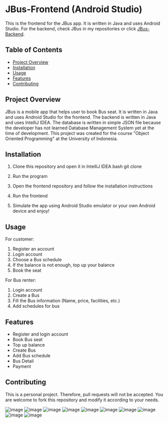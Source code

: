 # JBus-Frontend (Android Studio)

This is the frontend for the JBus app. It is written in Java and uses Android Studio. For the backend, check JBus in my repositories or click [JBus-Backend](https://github.com/NadhiefIlmi/JBus).

## Table of Contents

- [Project Overview](#project-overview)
- [Installation](#installation)
- [Usage](#usage)
- [Features](#features)
- [Contributing](#contributing)

## Project Overview

JBus is a mobile app that helps user to book Bus seat. It is written in Java and uses Android Studio for the frontend. The backend is written in Java and uses IntelliJ IDEA. The database is written in simple JSON file because the developer has not learned Database Management System yet at the time of development. This project was created for the course "Object Oriented Programming" at the University of Indonesia.

## Installation

1. Clone this repository and open it in IntelliJ IDEA
bash
git clone

2. Run the program
3. Open the frontend repository and follow the installation instructions
4. Run the frontend
5. Simulate the app using Android Studio emulator or your own Android device and enjoy!

## Usage

For customer:
1. Register an account
2. Login account
3. Choose a Bus schedule
4. If the balance is not enough, top up your balance
5. Book the seat

For Bus renter:
1. Login account
2. Create a Bus
3. Fill the Bus information (Name, price, facilities, etc.)
4. Add schedules for bus

## Features

- Register and login account
- Book Bus seat
- Top up balance
- Create Bus
- Add Bus schedule
- Bus Detail
- Payment 

## Contributing

This is a personal project. Therefore, pull requests will not be accepted. You are welcome to fork this repository and modify it according to your needs.

![image](https://github.com/NadhiefIlmi/JBus/assets/144330117/08e07cb3-1fc9-4280-9bf5-91dd37d19751)
![image](https://github.com/NadhiefIlmi/JBus/assets/144330117/ab9d6436-efdd-4bd2-a18c-790e596422dc)
![image](https://github.com/NadhiefIlmi/JBus/assets/144330117/5afd26ff-fe59-4525-8190-13c3ffe43cd1)
![image](https://github.com/NadhiefIlmi/JBus/assets/144330117/8d798769-b5bf-4612-b466-92fccf31cb33)
![image](https://github.com/NadhiefIlmi/JBus/assets/144330117/a1cbb1a8-ea04-49fa-9c0a-d0aad846ca04)
![image](https://github.com/NadhiefIlmi/JBus/assets/144330117/166613a7-4da9-4af4-821b-dacd84f6f371)
![image](https://github.com/NadhiefIlmi/JBus/assets/144330117/a0f34954-9974-4b24-a7f8-ab7213e0ab22)
![image](https://github.com/NadhiefIlmi/JBus/assets/144330117/92a1b215-307c-4dfb-985c-0508b039b7da)
![image](https://github.com/NadhiefIlmi/JBus/assets/144330117/ceeb4efc-b78b-4291-93e1-31e2a013d8e4)
![image](https://github.com/NadhiefIlmi/JBus/assets/144330117/b16d9cb6-09f3-42b5-b31e-e01a8beb00e3)
